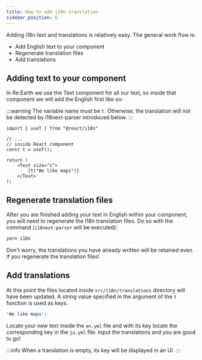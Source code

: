```yaml
---
title: How to add i18n translation
sidebar_position: 6
---
```


Adding i18n text and translations is relatively easy. The general work flow is:

- Add English text to your component
- Regenerate translation files
- Add translations

## Adding text to your component

In Re:Earth we use the Text component for all our text, so inside that component we will add the English first like so:

:::warning
The variable name must be `t`. Otherwise, the translation will not be detected by i18next-parser introduced below.
:::

```tsx
import { useT } from "@react/i18n"

// ...
// inside React component
const t = useT();

return (
	<Text size="s">
		{t("We like maps")}
	</Text>
);
```

## Regenerate translation files

After you are finished adding your text in English within your component, you will need to regenerate the i18n translation files. Do so with the command (`i18next-parser` will be executed):

```bash
yarn i18n
```

Don't worry, the translations you have already written will be retained even if you regenerate the translation files!

## Add translations

At this point the files located inside `src/i18n/translations` directory will have been updated. A string value specified in the argument of the `t` function is used as keys.

```yaml
'We like maps':
```

Locate your new text inside the `en.yml` file and with its key locate the corresponding key in the `ja.yml` file. Input the translations and you are good to go!

:::info
When a translation is empty, its key will be displayed in an UI.
:::
